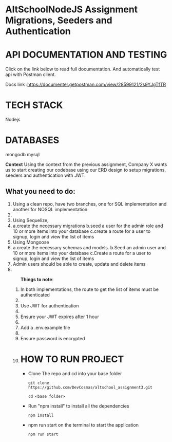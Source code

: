 # AltSchoolNodeJS Assignment Migrations, Seeders and Authentication



# API DOCUMENTATION AND TESTING
Click on the link below to read full documentation. And automatically test api with Postman client.

Docs link :https://documenter.getpostman.com/view/28599121/2s9YJgTfTR
# TECH STACK
Nodejs
# DATABASES
mongodb
mysql

**Context**
 Using the context from the previous assignment, Company X wants us to start creating our codebase using our ERD design to setup migrations, seeders and authentication with JWT.

## What you need to do:
  <ol> 
<li>Using a clean repo, have two branches, one for SQL implementation and another for NOSQL implementation
<li/>
<li>Using Sequelize, <li/>
    a.create the necessary migrations
    b.seed a user for the admin role and 10 or more items into your database
    c.create a route for a user to signup, login and view the list of items

<li>Using Mongoose<li/>
     a.create the necessary schemas and models. 
     b.Seed an admin user and 10 or more items into your database
     c.Create a route for a user to signup, login and view the list of items

<li>Admin users should be able to create, update and delete items<li/>
<ol/>

**Things to note**:
<li>In both implementations, the route to get the list of items must be authenticated<li/>
<li>Use JWT for authentication<li/>
<li>Ensure your JWT expires after 1 hour<li/>
<li>Add a .env.example file<li/>
<li>Ensure password is encrypted<li/>

# HOW TO RUN PROJECT 
* Clone The repo and cd into your base folder

   ```git clone https://github.com/DevCosmas/altschool_assignment3.git``` 

   
   ```cd <base folder>```
  
* Run "npm install" to install all the dependencies

   ```npm install```
  
* npm run start  on the terminal to start the application

   ```npm run start```
  

